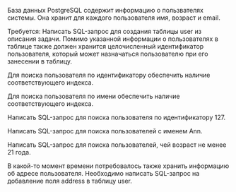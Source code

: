 База данных PostgreSQL содержит информацию о пользвателях системы. Она хранит для каждого пользователя имя, возраст и email.

Требуется:
Написать SQL-запрос для создания таблицы user из описания задачи. Помимо указанной информации о пользователях в таблице также должен хранится целочисленный идентификатор пользователя, который может назначаться пользователю при его занесении в таблицу.

Для поиска пользователя по идентификатору обеспечить наличие соответствующего индекса.

Для поиска пользователя по имени обеспечить наличие соответствующего индекса.

Написать SQL-запрос для поиска пользователя по идентификатору 127.

Написать SQL-запрос для поиска пользователей с именем Ann.

Написать SQL-запрос для поиска пользователей, чей возраст не менее 21 года.

В какой-то момент времени потребовалось также хранить информацию об адресе пользователя. Необходимо написать SQL-запрос на добавление поля address в таблицу user.